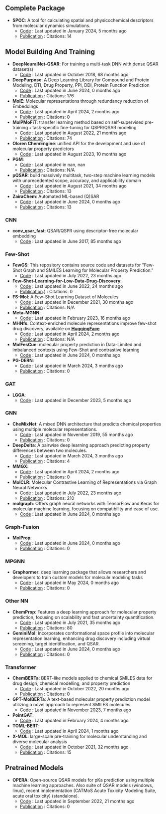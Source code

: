 
## **Complete Package**
- **SPOC**: A tool for calculating spatial and physicochemical descriptors from molecular dynamics simulations.
	- [Code](https://github.com/WhitestoneYang/spoc) : Last updated in January 2024, 5 months ago
	- [Publication](https://doi.org/10.1002/cphc.202200255) : Citations: 14

## **Model Building And Training**
- **DeepNeuralNet-QSAR**: For training a multi-task DNN with dense QSAR dataset(s)
	- [Code](https://github.com/Merck/DeepNeuralNet-QSAR) : Last updated in October 2018, 68 months ago
- **DeepPurpose**: A Deep Learning Library for Compound and Protein Modeling, DTI, Drug Property, PPI, DDI, Protein Function Prediction
	- [Code](https://github.com/kexinhuang12345/DeepPurpose) : Last updated in June 2024, 0 months ago
	- [Publication](https://doi.org/10.1093/bioinformatics/btaa1005) : Citations: 176
- **MolE**: Molecular representations through redundancy reduction of Embeddings
	- [Code](https://github.com/rolayoalarcon/MolE) : Last updated in April 2024, 2 months ago
	- [Publication](https://doi.org/10.1101/2024.03.11.584456v1) : Citations: 0
- **MolPMoFiT**: transfer learning method based on self-supervised pre-training + task-specific fine-tuning for QSPR/QSAR modeling
	- [Code](https://github.com/XinhaoLi74/MolPMoFiT) : Last updated in August 2022, 21 months ago
	- [Publication](https://doi.org/10.1186/s13321-020-00430-x) : Citations: 74
- **Oloren ChemEngine**: unified API for the development and use of molecular property predictors
	- [Code](https://github.com/Oloren-AI/olorenchemengine/tree/master) : Last updated in August 2023, 10 months ago
- **PGM**: 
	- [Code](https://zenodo.org/records/10071500) : Last updated in nan, nan
	- [Publication](https://www.nature.com/articles/s42004-024-01169-4.pdf) : Citations: N/A
- **pQSAR**: build massively multitask, two-step machine learning models with unprecedented scope, accuracy, and applicability domain
	- [Code](https://github.com/Novartis/pQSAR) : Last updated in August 2021, 34 months ago
	- [Publication](https://doi.org/10.1021/acs.jcim.0c01342) : Citations: 13
- **ZairaChem**: Automated ML-based (Q)SAR
	- [Code](https://github.com/ersilia-os/zaira-chem) : Last updated in June 2024, 0 months ago
	- [Publication](https://doi.org/10.1038/s41467-023-41512-2) : Citations: 13
### **CNN**
- **conv_qsar_fast**: QSAR/QSPR using descriptor-free molecular embedding
	- [Code](https://github.com/connorcoley/conv_qsar_fast) : Last updated in June 2017, 85 months ago
### **Few-Shot**
- **FewGS**: This repository contains source code and datasets for "Few-Shot Graph and SMILES Learning for Molecular Property Prediction."
	- [Code](https://github.com/zixiaodan-99/FewGS) : Last updated in July 2022, 23 months ago
- **Few-Shot-Learning-for-Low-Data-Drug-Discovery**: 
	- [Code](https://github.com/danielvlla/Few-Shot-Learning-for-Low-Data-Drug-Discovery) : Last updated in June 2022, 24 months ago
	- [Publication](https://doi.org/10.1021/acscentsci.6b00367).) : Citations: 0
- **FS-Mol**: A Few-Shot Learning Dataset of Molecules
	- [Code](https://github.com/microsoft/FS-Mol/) : Last updated in December 2021, 30 months ago
	- [Publication](https://arxiv.org/abs/2002.08264v1) : Citations: N/A
- **Meta-MGNN**: 
	- [Code](https://github.com/zhichunguo/Meta-MGNN) : Last updated in February 2023, 16 months ago
- **MHNfs**: Context-enriched molecule representations improve few-shot drug discovery, available on **[HuggingFace](https://huggingface.co/spaces/ml-jku/mhnfs)**
	- [Code](https://github.com/ml-jku/MHNfs?tab=readme-ov-file#setup) : Last updated in April 2024, 2 months ago
	- [Publication](https://openreview.net/pdf?id=XrMWUuEevr) : Citations: N/A
- **MolFesCue**: molecular property prediction in Data-Limited and imbalanced contexts using Few-Shot and contrastive learning
	- [Code](https://github.com/zhangruochi/MolFeSCue) : Last updated in June 2024, 0 months ago
- **PG-DERN**: 
	- [Code](https://github.com/Bombtsti/PG-DERN) : Last updated in March 2024, 3 months ago
	- [Publication](https://doi.org/10.48550/arXiv.2107.07994) : Citations: 0
### **GAT**
- **LGGA**: 
	- [Code](https://github.com/songlei101/LGGA) : Last updated in December 2023, 5 months ago
### **GNN**
- **CheMixNet**: A mixed DNN architecture that predicts chemical properties using multiple molecular representations.
	- [Code](https://github.com/NU-CUCIS/CheMixNet) : Last updated in November 2019, 55 months ago
	- [Publication](https://doi.org/10.48550/arXiv.1811.08283) : Citations: 0
- **DeepDelta**: A pairwise deep learning approach predicting property differences between two molecules.
	- [Code](https://github.com/RekerLab/DeepDelta) : Last updated in March 2024, 3 months ago
	- [Publication](https://doi.org/10.1186/s13321-023-00769-x) : Citations: 4
- **MMGX**: 
	- [Code](https://github.com/ohuelab/MMGX) : Last updated in April 2024, 2 months ago
	- [Publication](https://doi.org/10.1038/s42004-024-01155-w) : Citations: 0
- **MolCLR**: Molecular Contrastive Learning of Representations via Graph Neural Networks
	- [Code](https://github.com/yuyangw/MolCLR) : Last updated in July 2022, 23 months ago
	- [Publication](https://doi.org/10.1038/s42256-022-00447-x) : Citations: 210
- **molgraph**: Offers graph neural networks with TensorFlow and Keras for molecular machine learning, focusing on compatibility and ease of use.
	- [Code](https://github.com/akensert/molgraph) : Last updated in June 2024, 0 months ago
### **Graph-Fusion**
- **MolProp**: 
	- [Code](https://github.com/merck/MolPROP) : Last updated in June 2024, 0 months ago
	- [Publication](https://doi.org/10.1186/s13321-024-00846-9) : Citations: 0
### **MPGNN**
- **Graphormer**: deep learning package that allows researchers and developers to train custom models for molecule modeling tasks
	- [Code](https://github.com/microsoft/Graphormer) : Last updated in May 2024, 0 months ago
	- [Publication](https://doi.org/10.48550/arXiv.2203.04810) : Citations: 0
### **Other NN**
- **ChemProp**: Features a deep learning approach for molecular property prediction, focusing on scalability and fast uncertainty quantification.
	- [Code](https://github.com/aamini/chemprop) : Last updated in July 2021, 35 months ago
	- [Publication](https://doi.org/10.1021/acscentsci.1c00546) : Citations: 80
- **GeminiMol**: Incorporates conformational space profile into molecular representation learning, enhancing drug discovery including virtual screening, target identification, and QSAR.
	- [Code](https://github.com/Wang-Lin-boop/GeminiMol) : Last updated in June 2024, 0 months ago
	- [Publication](https://doi.org/10.1101/2023.12.14.571629) : Citations: 0
### **Transformer**
- **ChemBERTa**: BERT-like models applied to chemical SMILES data for drug design, chemical modelling, and property prediction
	- [Code](https://github.com/seyonechithrananda/bert-loves-chemistry) : Last updated in October 2022, 20 months ago
	- [Publication](https://doi.org/10.48550/arXiv.2209.01712) : Citations: 0
- **GPT-MolBERTa**: A text-based molecular property prediction model utilizing a novel approach to represent SMILES molecules.
	- [Code](https://github.com/Suryanarayanan-Balaji/GPT-MolBERTa) : Last updated in November 2023, 7 months ago
- **PointGAT**: 
	- [Code](https://github.com/sevencheung2021/PointGAT) : Last updated in February 2024, 4 months ago
- **TOML-BERT**: 
	- [Code](https://github.com/yanjing-duan/TOML-BERT) : Last updated in April 2024, 1 months ago
- **X-MOL**: large-scale pre-training for molecular understanding and diverse molecular analysis
	- [Code](https://github.com/bm2-lab/X-MOL) : Last updated in October 2021, 32 months ago
	- [Publication](https://doi.org/10.1016/j.scib.2022.01.029) : Citations: 15

## **Pretrained Models**
- **OPERA**: Open-source QSAR models for pKa prediction using multiple machine learning approaches. Also suite of QSAR models (windows, linux), recent implementation (CATMoS Acute Toxicity Modeling Suite, acute oral toxicity) (standalone).
	- [Code](https://github.com/NIEHS/OPERA) : Last updated in September 2022, 21 months ago
	- [Publication](https://doi.org/10.1186/s13321-018-0263-1.) : Citations: 0
